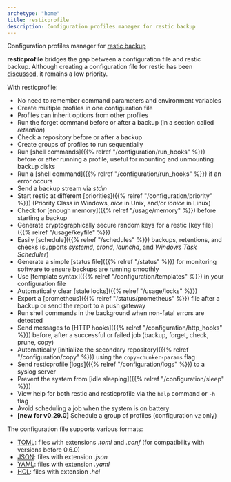```yaml
---
archetype: "home"
title: resticprofile
description: Configuration profiles manager for restic backup
---
```


Configuration profiles manager for [restic backup](https://restic.net/)

**resticprofile** bridges the gap between a configuration file and restic backup. Although creating a configuration file for restic has been [discussed](https://github.com/restic/restic/issues/16), it remains a low priority.

With resticprofile:

* No need to remember command parameters and environment variables
* Create multiple profiles in one configuration file
* Profiles can inherit options from other profiles
* Run the forget command before or after a backup (in a section called *retention*)
* Check a repository before or after a backup
* Create groups of profiles to run sequentially
* Run [shell commands]({{% relref "/configuration/run_hooks" %}}) before or after running a profile, useful for mounting and unmounting backup disks
* Run a [shell command]({{% relref "/configuration/run_hooks" %}}) if an error occurs
* Send a backup stream via _stdin_
* Start restic at different [priorities]({{% relref "/configuration/priority" %}}) (Priority Class in Windows, *nice* in Unix, and/or _ionice_ in Linux)
* Check for [enough memory]({{% relref "/usage/memory" %}}) before starting a backup
* Generate cryptographically secure random keys for a restic [key file]({{% relref "/usage/keyfile" %}})
* Easily [schedule]({{% relref "/schedules" %}}) backups, retentions, and checks (supports *systemd*, *crond*, *launchd*, and *Windows Task Scheduler*)
* Generate a simple [status file]({{% relref "/status" %}}) for monitoring software to ensure backups are running smoothly
* Use [template syntax]({{% relref "/configuration/templates" %}}) in your configuration file
* Automatically clear [stale locks]({{% relref "/usage/locks" %}})
* Export a [prometheus]({{% relref "/status/prometheus" %}}) file after a backup or send the report to a push gateway
* Run shell commands in the background when non-fatal errors are detected
* Send messages to [HTTP hooks]({{% relref "/configuration/http_hooks" %}}) before, after a successful or failed job (backup, forget, check, prune, copy)
* Automatically [initialize the secondary repository]({{% relref "/configuration/copy" %}}) using the `copy-chunker-params` flag
* Send resticprofile [logs]({{% relref "/configuration/logs" %}}) to a syslog server
* Prevent the system from [idle sleeping]({{% relref "/configuration/sleep" %}})
* View help for both restic and resticprofile via the `help` command or `-h` flag
* Avoid scheduling a job when the system is on battery
* **[new for v0.29.0]** Schedule a group of profiles (configuration `v2` only)

The configuration file supports various formats:
* [TOML](https://github.com/toml-lang/toml): files with extensions _.toml_ and _.conf_ (for compatibility with versions before 0.6.0)
* [JSON](https://en.wikipedia.org/wiki/JSON): files with extension _.json_
* [YAML](https://en.wikipedia.org/wiki/YAML): files with extension _.yaml_
* [HCL](https://github.com/hashicorp/hcl): files with extension _.hcl_